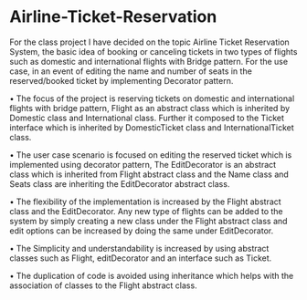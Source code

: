 # Airline-Ticket-Reservation

  For the class project I have decided on the topic Airline Ticket Reservation System, the basic idea of booking or canceling tickets in two types of flights such as
domestic and international flights with Bridge pattern. For the use case, in an event of editing the name and number of seats in the reserved/booked ticket by implementing Decorator pattern.

• The focus of the project is reserving tickets on domestic and international flights with bridge pattern, Flight as an abstract class which is inherited by Domestic
class and International class. Further it composed to the Ticket interface which is inherited by DomesticTicket class and InternationalTicket class.

• The user case scenario is focused on editing the reserved ticket which is implemented using decorator pattern, The EditDecorator is an abstract class which
is inherited from Flight abstract class and the Name class and Seats class are inheriting the EditDecorator abstract class.

• The flexibility of the implementation is increased by the Flight abstract class and the EditDecorator. Any new type of flights can be added to the system by simply
creating a new class under the Flight abstract class and edit options can be increased by doing the same under EditDecorator.

• The Simplicity and understandability is increased by using abstract classes such as Flight, editDecorator and an interface such as Ticket.

• The duplication of code is avoided using inheritance which helps with the 
association of classes to the Flight abstract class.
